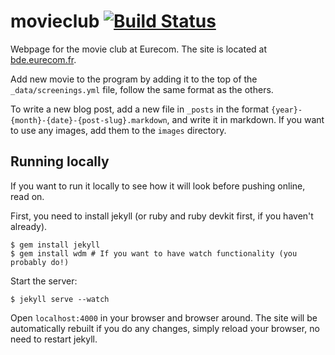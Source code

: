 movieclub [![Build Status](https://travis-ci.org/eurecombde/movieclub.png?branch=master)](https://travis-ci.org/eurecombde/movieclub)
=========

Webpage for the movie club at Eurecom. The site is located at [bde.eurecom.fr](http://bde.eurecom.fr).

Add new movie to the program by adding it to the top of the `_data/screenings.yml` file, follow the
same format as the others.

To write a new blog post, add a new file in `_posts` in the format
`{year}-{month}-{date}-{post-slug}.markdown`, and write it in markdown. If you want to use any
images, add them to the `images` directory.

Running locally
---------------

If you want to run it locally to see how it will look before pushing online, read on.

First, you need to install jekyll (or ruby and ruby devkit first, if you haven't already).

    $ gem install jekyll
    $ gem install wdm # If you want to have watch functionality (you probably do!)

Start the server:

    $ jekyll serve --watch

Open `localhost:4000` in your browser and browser around. The site will be automatically rebuilt if
you do any changes, simply reload your browser, no need to restart jekyll.
